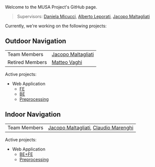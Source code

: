 Welcome to the MUSA Project's GitHub page.

> Supervisors: [Daniela Micucci](mailto:daniela.micucci@unimib.it), [Alberto Leporati](mailto:alberto.leporati@unimib.it), [Jacopo Maltagliati](mailto:jacopo.maltagliati@unimib.it)

Currently, we're working on the following projects:

## Outdoor Navigation

|||
|---------|------------------|
|Team Members |[Jacopo Maltagliati](https://github.com/jack23247) |
|Retired Members | [Matteo Vaghi](https://github.com/oet93) |

Active projects:
  - Web Application
    - [FE](https://github.com/unimib-musa/outdoor-frontend)
    - [BE](https://github.com/unimib-musa/outdoor-backend)
    - [Preprocessing](https://github.com/unimib-musa/outdoor-preprocessing)

## Indoor Navigation

|||
|---------|------------------|
|Team Members |[Jacopo Maltagliati](https://github.com/jack23247), [Claudio Marenghi ](https://github.com/marenghiclaudio) |

Active projects:
  - Web Application
    - [BE+FE](https://github.com/unimib-musa/indoor)
    - [Preprocessing](https://github.com/unimib-musa/indoor-preprocessing)

